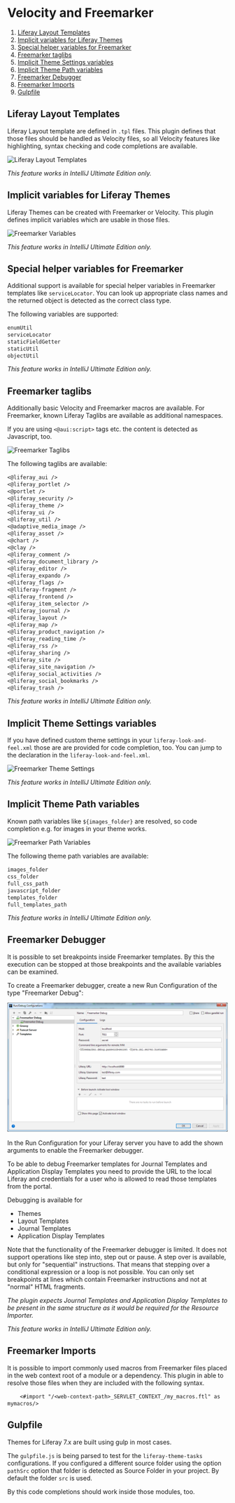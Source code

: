Velocity and Freemarker
=======================

1. [Liferay Layout Templates](#liferay-layout-templates)
2. [Implicit variables for Liferay Themes](#implicit-variables-for-liferay-themes)
3. [Special helper variables for Freemarker](#special-helper-variables-for-freemarker)
4. [Freemarker taglibs](#freemarker-taglibs)
5. [Implicit Theme Settings variables](#implicit-theme-settings-variables)
6. [Implicit Theme Path variables](#implicit-theme-path-variables)
7. [Freemarker Debugger](#freemarker-debugger)
8. [Freemarker Imports](#freemarker-imports)
9. [Gulpfile](#gulpfile)

Liferay Layout Templates
------------------------

Liferay Layout template are defined in ``.tpl`` files. This plugin defines that those files should be handled as Velocity files, so
all Velocity features like highlighting, syntax checking and code completions are available.  

![Liferay Layout Templates](layout_tpl.png "Liferay Layout Templates")

*This feature works in IntelliJ Ultimate Edition only.*

Implicit variables for Liferay Themes
-------------------------------------

Liferay Themes can be created with Freemarker or Velocity. This plugin defines implicit variables which are usable in those files.

![Freemarker Variables](freemarker_variables.png "Freemarker Variables")

*This feature works in IntelliJ Ultimate Edition only.*

Special helper variables for Freemarker
---------------------------------------

Additional support is available for special helper variables in Freemarker templates like ```serviceLocator```. 
You can look up appropriate class names and the returned object is detected as the correct class type.

The following variables are supported:

    enumUtil
    serviceLocator
    staticFieldGetter
    staticUtil
    objectUtil

*This feature works in IntelliJ Ultimate Edition only.*

Freemarker taglibs
------------------

Additionally basic Velocity and Freemarker macros are available. For Freemarker, known Liferay Taglibs are available as additional namespaces. 

If you are using ```<@aui:script>``` tags etc. the content is detected as Javascript, too.

![Freemarker Taglibs](freemarker_taglibs.png "Freemarker Taglibs")

The following taglibs are available:

    <@liferay_aui />
    <@liferay_portlet />
    <@portlet />
    <@liferay_security />
    <@liferay_theme />
    <@liferay_ui />
    <@liferay_util />
    <@adaptive_media_image />
    <@liferay_asset />
    <@chart />
    <@clay />
    <@liferay_comment />
    <@liferay_document_library />
    <@liferay_editor />
    <@liferay_expando />
    <@liferay_flags />
    <@lliferay-fragment />
    <@liferay_frontend />
    <@liferay_item_selector />
    <@liferay_journal />
    <@liferay_layout />
    <@liferay_map />
    <@liferay_product_navigation />
    <@liferay_reading_time />
    <@liferay_rss />
    <@liferay_sharing />
    <@liferay_site />
    <@liferay_site_navigation />
    <@liferay_social_activities />
    <@liferay_social_bookmarks />
    <@liferay_trash />
    
*This feature works in IntelliJ Ultimate Edition only.*

Implicit Theme Settings variables
---------------------------------

If you have defined custom theme settings in your ```liferay-look-and-feel.xml``` those are are provided for code completion, too. You can jump
to the declaration in the ```liferay-look-and-feel.xml```.

![Freemarker Theme Settings](freemarker_theme_settings.png "Freemarker Theme Settings")

*This feature works in IntelliJ Ultimate Edition only.*

Implicit Theme Path variables
-----------------------------

Known path variables like ```${images_folder}``` are resolved, so code completion e.g. for images in your theme works.

![Freemarker Path Variables](freemarker_path_variables.png "Freemarker Path Variables")

The following theme path variables are available:

    images_folder
    css_folder
    full_css_path
    javascript_folder 
    templates_folder
    full_templates_path

*This feature works in IntelliJ Ultimate Edition only.*

Freemarker Debugger
-------------------

It is possible to set breakpoints inside Freemarker templates. By this the execution can be stopped
at those breakpoints and the available variables can be examined.

To create a Freemarker debugger, create a new Run Configuration of the type "Freemarker Debug":

![Freemarker Debug Run Configuration](freemarker_debug.png "Freemarker Debug Run Configuration")

In the Run Configuration for your Liferay server you have to add the shown arguments to enable the Freemarker debugger.

To be able to debug Freemarker templates for Journal Templates and Application Display Templates you need
to provide the URL to the local Liferay and credentials for a user who is allowed to read those templates from the portal.

Debugging is available for
* Themes
* Layout Templates
* Journal Templates
* Application Display Templates

Note that the functionality of the Freemarker debugger is limited. It does not support operations like
step into, step out or pause. A step over is available, but only for "sequential" instructions. That means that
stepping over a conditional expression or a loop is not possible. You can only set breakpoints at lines which 
contain Freemarker instructions and not at "normal" HTML fragments.

*The plugin expects Journal Templates and Application Display Templates to be present in the same structure as it would be required for the Resource Importer.*

*This feature works in IntelliJ Ultimate Edition only.*

Freemarker Imports
------------------

It is possible to import commonly used macros from Freemarker files placed in the web context root of
a module or a dependency. This plugin in able to resolve those files when they are included with the following syntax.

```ftl>
    <#import "/<web-context-path>_SERVLET_CONTEXT_/my_macros.ftl" as mymacros/>
```

Gulpfile
--------

Themes for Liferay 7.x are built using gulp in most cases.

The `gulpfile.js` is being parsed to test for the `liferay-theme-tasks` configurations. If you
configured a different source folder using the option `pathSrc` option that folder is detected as
Source Folder in your project. By default the folder `src` is used.

By this code completions should work inside those modules, too.